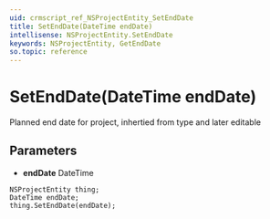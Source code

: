 ```yaml
---
uid: crmscript_ref_NSProjectEntity_SetEndDate
title: SetEndDate(DateTime endDate)
intellisense: NSProjectEntity.SetEndDate
keywords: NSProjectEntity, GetEndDate
so.topic: reference
---
```


# SetEndDate(DateTime endDate)

Planned end date for project, inhertied from type and later editable

## Parameters

* **endDate** DateTime

```crmscript
NSProjectEntity thing;
DateTime endDate;
thing.SetEndDate(endDate);
```

